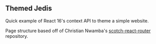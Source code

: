 ## Themed Jedis
Quick example of React 16's context API to theme a simple website.

Page structure based off of Christian Nwamba's [scotch-react-router](https://github.com/christiannwamba/scotch-react-router) repository.